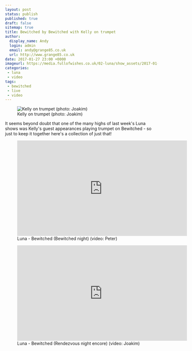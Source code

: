 ```yaml
---
layout: post
status: publish
published: true
draft: false
sitemap: true
title: Bewitched by Bewitched with Kelly on trumpet
author:
  display_name: Andy
  login: admin
  email: andy@grange85.co.uk
  url: http://www.grange85.co.uk
date: 2017-01-27 23:00 +0000
imageurl: https://media.fullofwishes.co.uk/02-luna/show_assets/2017-01-19/2017-01-19-luna-kelly-joakim.jpg
categories:
 - luna
 - video
tags:
 - bewitched
 - live
 - video
---
```

<figure class="caption aligncenter"><img src="https://media.fullofwishes.co.uk/02-luna/show_assets/2017-01-19/2017-01-19-luna-kelly-joakim.jpg" alt="Kelly on trumpet (photo: Joakim)" /><figcaption class="caption-text">Kelly on trumpet (photo: Joakim)</figcaption></figure>
<p class="lead">It seems beyond doubt that one of the many highs of last week's Luna shows was Kelly's guest appearances playing trumpet on Bewitched - so just to keep it together here's a collection of just that!</p>

<figure class="caption aligncenter"><iframe width="560" height="315" src="https://www.youtube-nocookie.com/embed/_JJ05dEYqGs" frameborder="0" allowfullscreen></iframe><figcaption class="caption-text">Luna - Bewitched (Bewitched night) (video: Peter)</figcaption></figure>

<figure class="caption aligncenter"><iframe width="560" height="315" src="https://www.youtube-nocookie.com/embed/lGLgbp-B4-U" frameborder="0" allowfullscreen></iframe><figcaption class="caption-text">Luna - Bewitched (Rendezvous night encore) (video: Joakim)</figcaption></figure>
